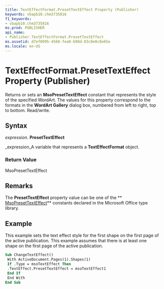```yaml
---
title: TextEffectFormat.PresetTextEffect Property (Publisher)
keywords: vbapb10.chm3735816
f1_keywords:
- vbapb10.chm3735816
ms.prod: PUBLISHER
api_name:
- Publisher.TextEffectFormat.PresetTextEffect
ms.assetid: d7ef0995-4560-fea0-b98d-03c8e0c8e65e
ms.locale: en-US
---
```



# TextEffectFormat.PresetTextEffect Property (Publisher)

Returns or sets an  **MsoPresetTextEffect** constant that represents the style of the specified WordArt. The values for this property correspond to the formats in the **WordArt Gallery** dialog box, numbered from left to right, top to bottom. Read/write.


## Syntax

 _expression_. **PresetTextEffect**

 _expression_A variable that represents a  **TextEffectFormat** object.


### Return Value

MsoPresetTextEffect


## Remarks

The  **PresetTextEffect** property value can be one of the ** [MsoPresetTextEffect](http://msdn.microsoft.com/library/msopresettexteffect-enumeration-office%28Office.15%29.aspx)** constants declared in the Microsoft Office type library.


## Example

This example sets the text effect style for the first shape on the first page of the active publication. This example assumes that there is at least one shape on the first page of the active publication.


```vb
Sub ChangeTextEffect() 
 With ActiveDocument.Pages(1).Shapes(1) 
 If .Type = msoTextEffect Then 
 .TextEffect.PresetTextEffect = msoTextEffect1 
 End If 
 End With 
End Sub
```


